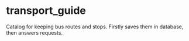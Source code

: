 # transport_guide
Catalog for keeping bus routes and stops. Firstly saves them in database, then answers requests.
